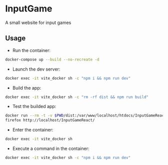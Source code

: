 # InputGame

A small website for input games

## Usage

- Run the container:

```bash
docker-compose up --build --no-recreate -d
```

- Launch the dev server:

```bash
docker exec -it vite_docker sh -c "npm i && npm run dev"
```

- Build the app:

```bash
docker exec -it vite_docker sh -c "rm -rf dist && npm run build"
```

- Test the builded app:

```bash
docker run --rm -t -v $PWD/dist:/var/www/localhost/htdocs/InputGameReact -p 80:80 sebp/lighttpd
firefox http://localhost/InputGameReact/
```

- Enter the container:

```bash
docker exec -it vite_docker sh
```

- Execute a command in the container:

```bash
docker exec -it vite_docker sh -c "npm i && npm run dev"
```
